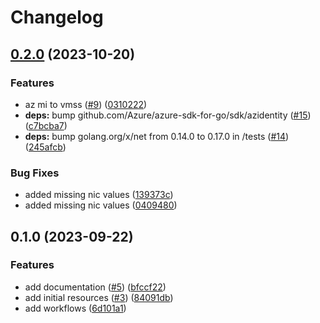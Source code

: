 # Changelog

## [0.2.0](https://github.com/CloudNationHQ/az-cn-module-tf-vmss/compare/v0.1.0...v0.2.0) (2023-10-20)


### Features

* az mi to vmss ([#9](https://github.com/CloudNationHQ/az-cn-module-tf-vmss/issues/9)) ([0310222](https://github.com/CloudNationHQ/az-cn-module-tf-vmss/commit/0310222a4becba463bf47dc4bf3bf25932f020d7))
* **deps:** bump github.com/Azure/azure-sdk-for-go/sdk/azidentity ([#15](https://github.com/CloudNationHQ/az-cn-module-tf-vmss/issues/15)) ([c7bcba7](https://github.com/CloudNationHQ/az-cn-module-tf-vmss/commit/c7bcba73be5f0d6d2b5a5af64642fbe50c417d50))
* **deps:** bump golang.org/x/net from 0.14.0 to 0.17.0 in /tests ([#14](https://github.com/CloudNationHQ/az-cn-module-tf-vmss/issues/14)) ([245afcb](https://github.com/CloudNationHQ/az-cn-module-tf-vmss/commit/245afcb6badadd078dea0ed3dda5e7f9bbe8cdc7))


### Bug Fixes

* added missing nic values ([139373c](https://github.com/CloudNationHQ/az-cn-module-tf-vmss/commit/139373cdff16fefd92ce102042493b6d985eb0d8))
* added missing nic values ([0409480](https://github.com/CloudNationHQ/az-cn-module-tf-vmss/commit/0409480d1d6a573c153f7d85c8c166966f05b274))

## 0.1.0 (2023-09-22)


### Features

* add documentation ([#5](https://github.com/CloudNationHQ/az-cn-module-tf-vmss/issues/5)) ([bfccf22](https://github.com/CloudNationHQ/az-cn-module-tf-vmss/commit/bfccf22168692e2557b2b00d9030dbe67ab20772))
* add initial resources ([#3](https://github.com/CloudNationHQ/az-cn-module-tf-vmss/issues/3)) ([84091db](https://github.com/CloudNationHQ/az-cn-module-tf-vmss/commit/84091dbccd0061a242fea82535a57946fad08667))
* add workflows ([6d101a1](https://github.com/CloudNationHQ/az-cn-module-tf-vmss/commit/6d101a1931cd891c2503d41c36385b95c0c737c9))
